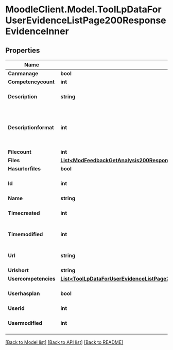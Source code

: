 # MoodleClient.Model.ToolLpDataForUserEvidenceListPage200ResponseEvidenceInner

## Properties

Name | Type | Description | Notes
------------ | ------------- | ------------- | -------------
**Canmanage** | **bool** | canmanage | [optional] 
**Competencycount** | **int** | competencycount | [optional] 
**Description** | **string** | description | [optional] [default to ""]
**Descriptionformat** | **int** | description format (1 &#x3D; HTML, 0 &#x3D; MOODLE, 2 &#x3D; PLAIN, or 4 &#x3D; MARKDOWN) | [optional] [default to 1]
**Filecount** | **int** | filecount | [optional] 
**Files** | [**List&lt;ModFeedbackGetAnalysis200ResponseItemsdataInnerItemItemfilesInner&gt;**](ModFeedbackGetAnalysis200ResponseItemsdataInnerItemItemfilesInner.md) |  | [optional] 
**Hasurlorfiles** | **bool** | hasurlorfiles | [optional] 
**Id** | **int** | id | [optional] [default to 0]
**Name** | **string** | name | [optional] 
**Timecreated** | **int** | timecreated | [optional] [default to 0]
**Timemodified** | **int** | timemodified | [optional] [default to 0]
**Url** | **string** | url | [optional] [default to ""]
**Urlshort** | **string** | urlshort | [optional] 
**Usercompetencies** | [**List&lt;ToolLpDataForUserEvidenceListPage200ResponseEvidenceInnerUsercompetenciesInner&gt;**](ToolLpDataForUserEvidenceListPage200ResponseEvidenceInnerUsercompetenciesInner.md) |  | [optional] 
**Userhasplan** | **bool** | userhasplan | [optional] [default to null]
**Userid** | **int** | userid | [optional] 
**Usermodified** | **int** | usermodified | [optional] [default to 0]

[[Back to Model list]](../README.md#documentation-for-models) [[Back to API list]](../README.md#documentation-for-api-endpoints) [[Back to README]](../README.md)

